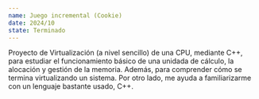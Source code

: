```yaml
---
name: Juego incremental (Cookie)
date: 2024/10
state: Terminado
---
```


Proyecto de Virtualización (a nivel sencillo) de una CPU, mediante C++, para estudiar el funcionamiento básico de una unidada de cálculo, la alocación y gestión de la memoria. Además, para comprender cómo se termina virtualizando un sistema. Por otro lado, me ayuda a familiarizarme con un lenguaje bastante usado, C++.